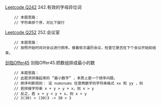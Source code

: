 [Leetcode Q242](java_src/242.有效的字母异位词.java) 242.有效的字母异位词
```
    // 本题思路：
    // 字符串排个序，对比下就行
```

[Leetcode Q252](java_src/252.会议室.java) 252.会议室
```
    // 本题思路：
    // 按照开始时间对会议进行排序。接着依次遍历会议，检查它是否在下个会议开始前结束。
```

[剑指Offer45](java_src/剑指Offer45.把数组排成最小的数.java) 剑指Offer45.把数组排成最小的数
```
    // 本题思路：
    // 此题求拼接起来的 “最小数字” ，本质上是一个排序问题。
    // 排序判断规则： 设 numsnums 任意两数字的字符串格式 xx 和 yy ，则
    // 若拼接字符串 x + y > y + x，则 x > y
    // 反之，若 x + y < y + x，则 x < y
    // 3(30) > (30)3 -> 30 > 3
```